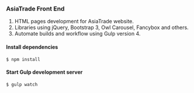### AsiaTrade Front End

1. HTML pages development for AsiaTrade website.
2. Libraries using jQuery, Bootstrap 3, Owl Carousel, Fancybox and others.
3. Automate builds and workflow using Gulp version 4.

#### Install dependencies
`$ npm install`
#### Start Gulp development server
`$ gulp watch`